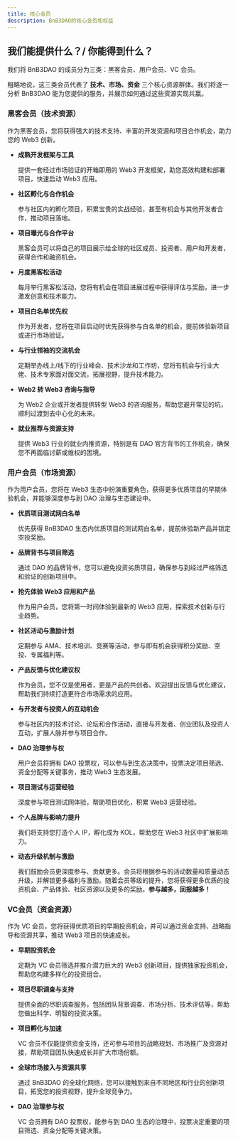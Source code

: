 ```yaml
---
title: 核心会员
description: BnB3DAO的核心会员和权益
---
```


## 我们能提供什么？/ 你能得到什么？

我们将 BnB3DAO 的成员分为三类：黑客会员、用户会员、VC 会员。

粗略地说，这三类会员代表了 **技术、市场、资金** 三个核心资源群体。我们将逐一分析 BnB3DAO 能为您提供的服务，并展示如何通过这些资源实现共赢。

### 黑客会员（技术资源）

作为黑客会员，您将获得强大的技术支持、丰富的开发资源和项目合作机会，助力您的 Web3 创新。

- **成熟开发框架与工具**
    
    提供一套经过市场验证的开箱即用的 Web3 开发框架，助您高效构建和部署项目，快速启动 Web3 应用。
    
- **社区孵化与合作机会**
    
    参与社区内的孵化项目，积累宝贵的实战经验，甚至有机会与其他开发者合作，推动项目落地。
    
- **项目曝光与合作平台**
    
    黑客会员可以将自己的项目展示给全球的社区成员、投资者、用户和开发者，获得合作和融资机会。
    
- **月度黑客松活动**
    
    每月举行黑客松活动，您将有机会在项目进展过程中获得评估与奖励，进一步激发创意和技术能力。
    
- **项目白名单优先权**
    
    作为开发者，您将在项目启动时优先获得参与白名单的机会，提前体验新项目或进行市场验证。
    
- **与行业领袖的交流机会**
    
    定期举办线上/线下的行业峰会、技术沙龙和工作坊，您将有机会与行业大佬、技术专家面对面交流，拓展视野，提升技术能力。
    
- **Web2 转 Web3 咨询与指导**
    
    为 Web2 企业或开发者提供转型 Web3 的咨询服务，帮助您避开常见的坑，顺利过渡到去中心化的未来。
    
- **就业推荐与资源支持**
    
    提供 Web3 行业的就业内推资源，特别是有 DAO 官方背书的工作机会，确保您不再面临讨薪或维权的困境。
    

### 用户会员（市场资源）

作为用户会员，您将在 Web3 生态中扮演重要角色，获得更多优质项目的早期体验机会，并能够深度参与到 DAO 治理与生态建设中。

- **优质项目测试网白名单**
    
    优先获得 BnB3DAO 生态内优质项目的测试网白名单，提前体验新产品并锁定空投奖励。
    
- **品牌背书与项目筛选**
    
    通过 DAO 的品牌背书，您可以避免投资劣质项目，确保参与到经过严格筛选和验证的创新项目中。
    
- **抢先体验 Web3 应用和产品**
    
    作为用户会员，您将第一时间体验到最新的 Web3 应用，探索技术创新与行业趋势。
    
- **社区活动与激励计划**
    
    定期参与 AMA、技术培训、竞赛等活动，参与即有机会获得积分奖励、空投、专属福利等。
    
- **产品反馈与优化建议权**
    
    作为会员，您不仅是使用者，更是产品的共创者。欢迎提出反馈与优化建议，帮助我们持续打造更符合市场需求的应用。
    
- **与开发者与投资人的互动机会**
    
    参与社区内的技术讨论、论坛和合作活动，直接与开发者、创业团队及投资人互动，扩展人脉并参与项目合作。
    
- **DAO 治理参与权**
    
    用户会员将拥有 DAO 投票权，可以参与到生态决策中，投票决定项目筛选、资金分配等关键事务，推动 Web3 生态发展。
    
- **项目测试与运营经验**
    
    深度参与项目测试网体验，帮助项目优化，积累 Web3 运营经验。
    
- **个人品牌与影响力提升**
    
    我们将支持您打造个人 IP，孵化成为 KOL，帮助您在 Web3 社区中扩展影响力。
    
- **动态升级机制与激励**
    
    我们鼓励会员更深度参与、贡献更多。会员将根据参与的活动数量和质量动态升级，并解锁更多福利与激励。随着会员等级的提升，您将获得更多优质的投资机会、产品体验、社区资源以及更多的奖励。**参与越多，回报越多！**
    

### VC会员（资金资源）

作为 VC 会员，您将获得优质项目的早期投资机会，并可以通过资金支持、战略指导和资源共享，推动 Web3 项目的快速成长。

- **早期投资机会**
    
    定期为 VC 会员筛选并推介潜力巨大的 Web3 创新项目，提供独家投资机会，帮助您构建多样化的投资组合。
    
- **项目尽职调查与支持**
    
    提供全面的尽职调查服务，包括团队背景调查、市场分析、技术评估等，帮助您做出科学、明智的投资决策。
    
- **项目孵化与加速**
    
    VC 会员不仅能提供资金支持，还可参与项目的战略规划、市场推广及资源对接，帮助项目团队快速成长并扩大市场份额。
    
- **全球市场接入与资源共享**
    
    通过 BnB3DAO 的全球化网络，您可以接触到来自不同地区和行业的创新项目，拓宽您的投资视野，提升全球竞争力。
    
- **DAO 治理参与权**
    
    VC 会员拥有 DAO 投票权，能参与到 DAO 生态的治理中，投票决定重要的项目筛选、资金分配等关键决策。